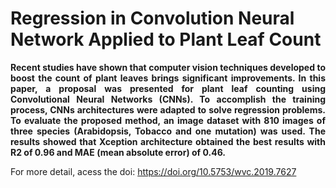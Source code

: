 # Regression in Convolution Neural Network Applied to Plant Leaf Count

<b><p align="justify">
Recent studies have shown that computer vision
techniques developed to boost the count of plant leaves brings
significant improvements. In this paper, a proposal was presented
for plant leaf counting using Convolutional Neural Networks
(CNNs). To accomplish the training process, CNNs architectures
were adapted to solve regression problems. To evaluate the
proposed method, an image dataset with 810 images of three
species (Arabidopsis, Tobacco and one mutation) was used. The
results showed that Xception architecture obtained the best
results with R2 of 0.96 and MAE (mean absolute error) of 0.46.
</p></b>

For more detail, acess the doi: <a href="https://doi.org/10.5753/wvc.2019.7627"> https://doi.org/10.5753/wvc.2019.7627 </a>
